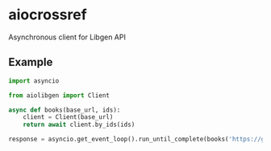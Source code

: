 # aiocrossref

Asynchronous client for Libgen API

## Example

```python
import asyncio

from aiolibgen import Client

async def books(base_url, ids):
    client = Client(base_url)
    return await client.by_ids(ids)

response = asyncio.get_event_loop().run_until_complete(books('https://gen.lib.rus.ec', [100500]))
```